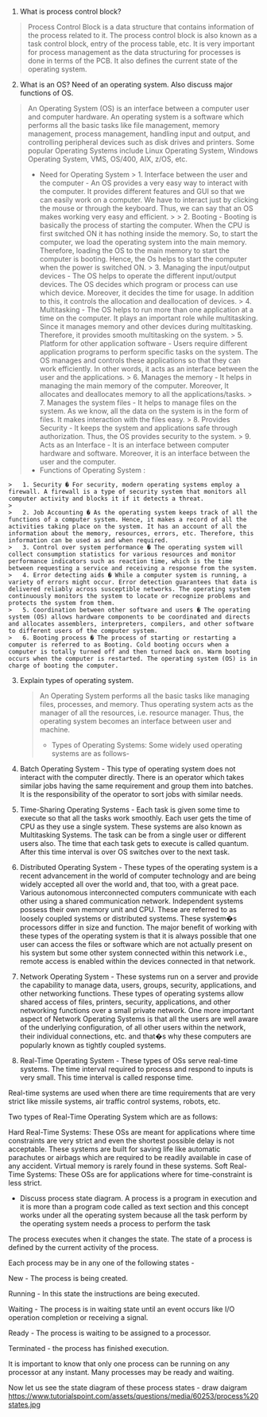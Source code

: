  1. What is process control block?
  > Process Control Block is a data structure that contains information of the process related to it. The process control block is also known as a task control block, entry of the process table, etc. It is very important for process management as the data structuring for processes is done in terms of the PCB. It also defines the current state of the operating system.

 2. What is an OS? Need of an operating system. Also discuss major functions of OS.
 > An Operating System (OS) is an interface between a computer user and computer hardware. An operating system is a software which performs all the basic tasks like file management, memory management, process management, handling input and output, and controlling peripheral devices such as disk drives and printers.
 Some popular Operating Systems include Linux Operating System, Windows Operating System, VMS, OS/400, AIX, z/OS, etc.
 >
 > * Need for Operating System
    >   1. Interface between the user and the computer - An OS provides a very easy way to interact with the computer. It provides different features and GUI so that we can easily work on a computer. We have to interact just by clicking the mouse or through the keyboard. Thus, we can say that an OS makes working very easy and efficient.
    >
    >   2. Booting - Booting is basically the process of starting the computer. When the CPU is first switched ON it has nothing inside the memory. So, to start the computer, we load the operating system into the main memory. Therefore, loading the OS to the main memory to start the computer is booting. Hence, the Os helps to start the computer when the power is switched ON.
    >   3. Managing the input/output devices - The OS helps to operate the different input/output devices. The OS decides which program or process can use which device. Moreover, it decides the time for usage. In addition to this, it controls the allocation and deallocation of devices.
    >   4. Multitasking - The OS helps to run more than one application at a time on the computer. It plays an important role while multitasking. Since it manages memory and other devices during multitasking. Therefore, it provides smooth multitasking on the system.
    >   5. Platform for other application software - Users require different application programs to perform specific tasks on the system. The OS manages and controls these applications so that they can work efficiently. In other words, it acts as an interface between the user and the applications.
    >   6. Manages the memory - It helps in managing the main memory of the computer. Moreover, It allocates and deallocates memory to all the applications/tasks.
	>   7. Manages the system files - It helps to manage files on the system. As we know, all the data on the system is in the form of files. It makes interaction with the files easy.
    >   8. Provides Security - It keeps the system and applications safe through authorization. Thus, the OS provides security to the system.
    >   9. Acts as an Interface - It is an interface between computer hardware and software. Moreover, it is an interface between the user and the computer.
 > * Functions of Operating System :
 >
    >   1. Security � For security, modern operating systems employ a firewall. A firewall is a type of security system that monitors all computer activity and blocks it if it detects a threat.
    >
    >   2. Job Accounting � As the operating system keeps track of all the functions of a computer system. Hence, it makes a record of all the activities taking place on the system. It has an account of all the information about the memory, resources, errors, etc. Therefore, this information can be used as and when required.
    >   3. Control over system performance � The operating system will collect consumption statistics for various resources and monitor performance indicators such as reaction time, which is the time between requesting a service and receiving a response from the system.
    >   4. Error detecting aids � While a computer system is running, a variety of errors might occur. Error detection guarantees that data is delivered reliably across susceptible networks. The operating system continuously monitors the system to locate or recognize problems and protects the system from them.
    >   5. Coordination between other software and users � The operating system (OS) allows hardware components to be coordinated and directs and allocates assemblers, interpreters, compilers, and other software to different users of the computer system.
    >   6. Booting process � The process of starting or restarting a computer is referred to as Booting. Cold booting occurs when a computer is totally turned off and then turned back on. Warm booting occurs when the computer is restarted. The operating system (OS) is in charge of booting the computer.

 3. Explain types of operating system.
	> An Operating System performs all the basic tasks like managing files, processes, and memory. Thus operating system acts as the manager of all the resources, i.e. resource manager. Thus, the operating system becomes an interface between user and machine. 
    >
    > * Types of Operating Systems: Some widely used operating systems are as follows- 

1. Batch Operating System - This type of operating system does not interact with the computer directly. There is an operator which takes similar jobs having the same requirement and group them into batches. It is the responsibility of the operator to sort jobs with similar needs. 

2. Time-Sharing Operating Systems - Each task is given some time to execute so that all the tasks work smoothly. Each user gets the time of CPU as they use a single system. These systems are also known as Multitasking Systems. The task can be from a single user or different users also. The time that each task gets to execute is called quantum. After this time interval is over OS switches over to the next task. 

3. Distributed Operating System - These types of the operating system is a recent advancement in the world of computer technology and are being widely accepted all over the world and, that too, with a great pace. Various autonomous interconnected computers communicate with each other using a shared communication network. Independent systems possess their own memory unit and CPU. These are referred to as loosely coupled systems or distributed systems. These system�s processors differ in size and function. The major benefit of working with these types of the operating system is that it is always possible that one user can access the files or software which are not actually present on his system but some other system connected within this network i.e., remote access is enabled within the devices connected in that network. 

4. Network Operating System - These systems run on a server and provide the capability to manage data, users, groups, security, applications, and other networking functions. These types of operating systems allow shared access of files, printers, security, applications, and other networking functions over a small private network. One more important aspect of Network Operating Systems is that all the users are well aware of the underlying configuration, of all other users within the network, their individual connections, etc. and that�s why these computers are popularly known as tightly coupled systems. 

5. Real-Time Operating System - These types of OSs serve real-time systems. The time interval required to process and respond to inputs is very small. This time interval is called response time. 

Real-time systems are used when there are time requirements that are very strict like missile systems, air traffic control systems, robots, etc. 

Two types of Real-Time Operating System which are as follows: 

Hard Real-Time Systems: 
These OSs are meant for applications where time constraints are very strict and even the shortest possible delay is not acceptable. These systems are built for saving life like automatic parachutes or airbags which are required to be readily available in case of any accident. Virtual memory is rarely found in these systems.
Soft Real-Time Systems: 
These OSs are for applications where for time-constraint is less strict.

* Discuss process state diagram.
A process is a program in execution and it is more than a program code called as text section and this concept works under all the operating system because all the task perform by the operating system needs a process to perform the task

The process executes when it changes the state. The state of a process is defined by the current activity of the process.

Each process may be in any one of the following states -

New - The process is being created.

Running - In this state the instructions are being executed.

Waiting - The process is in waiting state until an event occurs like I/O operation completion or receiving a signal.

Ready - The process is waiting to be assigned to a processor.

Terminated - the process has finished execution.

It is important to know that only one process can be running on any processor at any instant. Many processes may be ready and waiting.

Now let us see the state diagram of these process states -
draw daigram https://www.tutorialspoint.com/assets/questions/media/60253/process%20states.jpg
